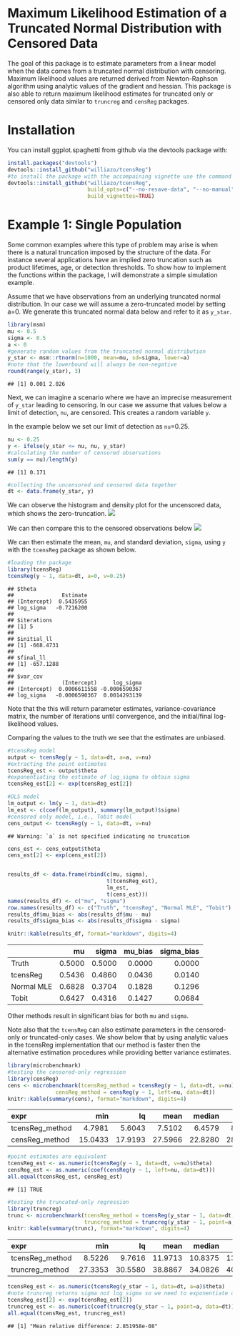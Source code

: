 Maximum Likelihood Estimation of a Truncated Normal Distribution with Censored Data
================

The goal of this package is to estimate parameters from a linear model
when the data comes from a truncated normal distribution with censoring.
Maximum likelihood values are returned derived from Newton-Raphson
algorithm using analytic values of the gradient and hessian. This
package is also able to return maximum likelihood estimates for
truncated only or censored only data similar to `truncreg` and `censReg`
packages.

# Installation

You can install ggplot.spaghetti from github via the devtools package
with:

``` r
install.packages("devtools")
devtools::install_github("williazo/tcensReg")
#to install the package with the accompaining vignette use the command below
devtools::install_github("williazo/tcensReg",
                         build_opts=c("--no-resave-data", "--no-manual"),
                         build_vignettes=TRUE)
```

# Example 1: Single Population

Some common examples where this type of problem may arise is when there
is a natural truncation imposed by the structure of the data. For
instance several applications have an implied zero truncation such as
product lifetimes, age, or detection thresholds. To show how to
implement the functions within the package, I will demonstrate a simple
simulation example.

Assume that we have observations from an underlying truncated normal
distribution. In our case we will assume a zero-truncated model by
setting a=0. We generate this truncated normal data below and refer to
it as `y_star`.

``` r
library(msm)
mu <- 0.5
sigma <- 0.5
a <- 0
#generate random values from the truncated normal distribution
y_star <- msm::rtnorm(n=1000, mean=mu, sd=sigma, lower=a)
#note that the lowerbound will always be non-negative
round(range(y_star), 3)
```

    ## [1] 0.001 2.026

Next, we can imagine a scenario where we have an imprecise measurement
of `y_star` leading to censoring. In our case we assume that values
below a limit of detection, `nu`, are censored. This creates a random
variable `y`.

In the example below we set our limit of detection as `nu`=0.25.

``` r
nu <- 0.25
y <- ifelse(y_star <= nu, nu, y_star)
#calculating the number of censored observations
sum(y == nu)/length(y)
```

    ## [1] 0.171

``` r
#collecting the uncensored and censored data together
dt <- data.frame(y_star, y)
```

We can observe the histogram and density plot for the uncensored data,
which shows the zero-truncation.
![](README_files/figure-gfm/unnamed-chunk-4-1.png)<!-- -->

We can then compare this to the censored observations below
![](README_files/figure-gfm/unnamed-chunk-5-1.png)<!-- -->

We can then estimate the mean, `mu`, and standard deviation, `sigma`,
using `y` with the `tcensReg` package as shown below.

``` r
#loading the package
library(tcensReg)  
tcensReg(y ~ 1, data=dt, a=0, v=0.25)
```

    ## $theta
    ##               Estimate
    ## (Intercept)  0.5435955
    ## log_sigma   -0.7216200
    ##
    ## $iterations
    ## [1] 5
    ##
    ## $initial_ll
    ## [1] -668.4731
    ##
    ## $final_ll
    ## [1] -657.1288
    ##
    ## $var_cov
    ##               (Intercept)     log_sigma
    ## (Intercept)  0.0006611558 -0.0006590367
    ## log_sigma   -0.0006590367  0.0014293139

Note that the this will return parameter estimates, variance-covariance
matrix, the number of iterations until convergence, and the
initial/final log-likelihood values.

Comparing the values to the truth we see that the estimates are
unbiased.

``` r
#tcensReg model
output <- tcensReg(y ~ 1, data=dt, a=a, v=nu)
#extracting the point estimates
tcensReg_est <- output$theta
#exponentiating the estimate of log_sigma to obtain sigma
tcensReg_est[2] <- exp(tcensReg_est[2])

#OLS model
lm_output <- lm(y ~ 1, data=dt)
lm_est <- c(coef(lm_output), summary(lm_output)$sigma)
#censored only model, i.e., Tobit model
cens_output <- tcensReg(y ~ 1, data=dt, v=nu)
```

    ## Warning: `a` is not specified indicating no truncation

``` r
cens_est <- cens_output$theta
cens_est[2] <- exp(cens_est[2])


results_df <- data.frame(rbind(c(mu, sigma),
                               t(tcensReg_est),
                               lm_est,
                               t(cens_est)))
names(results_df) <- c("mu", "sigma")
row.names(results_df) <- c("Truth", "tcensReg", "Normal MLE", "Tobit")
results_df$mu_bias <- abs(results_df$mu - mu)
results_df$sigma_bias <- abs(results_df$sigma - sigma)

knitr::kable(results_df, format="markdown", digits=4)
```

|            |     mu |  sigma | mu\_bias | sigma\_bias |
| :--------- | -----: | -----: | -------: | ----------: |
| Truth      | 0.5000 | 0.5000 |   0.0000 |      0.0000 |
| tcensReg   | 0.5436 | 0.4860 |   0.0436 |      0.0140 |
| Normal MLE | 0.6828 | 0.3704 |   0.1828 |      0.1296 |
| Tobit      | 0.6427 | 0.4316 |   0.1427 |      0.0684 |

Other methods result in significant bias for both `mu` and `sigma`.

Note also that the `tcensReg` can also estimate parameters in the
censored-only or truncated-only cases. We show below that by using
analytic values in the tcensReg implementation that our method is faster
then the alternative estimation procedures while providing better
variance estimates.

``` r
library(microbenchmark)
#testing the censored-only regression
library(censReg)
cens <- microbenchmark(tcensReg_method = tcensReg(y ~ 1, data=dt, v=nu),
               censReg_method = censReg(y ~ 1, left=nu, data=dt))
knitr::kable(summary(cens), format="markdown", digits=4)
```

| expr             |     min |      lq |    mean |  median |      uq |      max | neval |
| :--------------- | ------: | ------: | ------: | ------: | ------: | -------: | ----: |
| tcensReg\_method |  4.7981 |  5.6043 |  7.5102 |  6.4579 |  8.0752 |  28.8798 |   100 |
| censReg\_method  | 15.0433 | 17.9193 | 27.5966 | 22.8280 | 28.0810 | 187.2731 |   100 |

``` r
#point estimates are equivalent
tcensReg_est <- as.numeric(tcensReg(y ~ 1, data=dt, v=nu)$theta)
censReg_est <- as.numeric(coef(censReg(y ~ 1, left=nu, data=dt)))
all.equal(tcensReg_est, censReg_est)
```

    ## [1] TRUE

``` r
#testing the truncated-only regression
library(truncreg)
trunc <- microbenchmark(tcensReg_method = tcensReg(y_star ~ 1, data=dt, a=a),
                        truncreg_method = truncreg(y_star ~ 1, point=a, data=dt))
knitr::kable(summary(trunc), format="markdown", digits=4)
```

| expr             |     min |      lq |    mean |  median |      uq |      max | neval |
| :--------------- | ------: | ------: | ------: | ------: | ------: | -------: | ----: |
| tcensReg\_method |  8.5226 |  9.7616 | 11.9713 | 10.8375 | 13.4695 |  36.5793 |   100 |
| truncreg\_method | 27.3353 | 30.5580 | 38.8867 | 34.0826 | 40.0806 | 175.2784 |   100 |

``` r
tcensReg_est <- as.numeric(tcensReg(y_star ~ 1, data=dt, a=a)$theta)
#note truncreg returns sigma not log_sigma so we need to exponentiate our value
tcensReg_est[2] <- exp(tcensReg_est[2])
truncreg_est <- as.numeric(coef(truncreg(y_star ~ 1, point=a, data=dt)))
all.equal(tcensReg_est, truncreg_est)
```

    ## [1] "Mean relative difference: 2.851958e-08"
